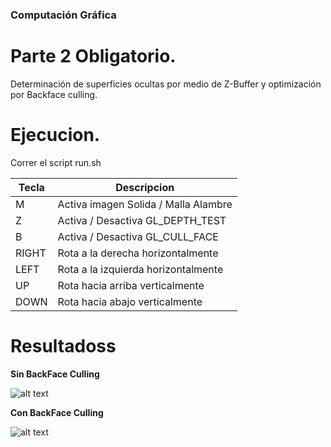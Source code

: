 ### Computación Gráfica

# Parte 2 Obligatorio.

Determinación de superficies ocultas por medio de Z-Buffer y optimización por Backface culling.


# Ejecucion.

Correr el script run.sh


| Tecla | Descripcion                          |
|-------|--------------------------------------|
| M     | Activa imagen Solida / Malla Alambre |
| Z     | Activa / Desactiva GL_DEPTH_TEST     |
| B     | Activa / Desactiva GL_CULL_FACE      |
| RIGHT | Rota a la derecha horizontalmente    |
| LEFT  | Rota a la izquierda horizontalmente  |
| UP    | Rota hacia arriba verticalmente      |
| DOWN  | Rota hacia abajo verticalmente       |

# Resultadoss

**Sin BackFace Culling**

![alt text](https://github.com/nandotorterolo/computaciongrafica/blob/master/obligatorio/2/SinBackFaceCulling.png "SinBackFaceCulling")

**Con BackFace Culling**

![alt text](https://github.com/nandotorterolo/computaciongrafica/blob/master/obligatorio/2/ConBackFaceCulling.png "ConBackFaceCulling")



